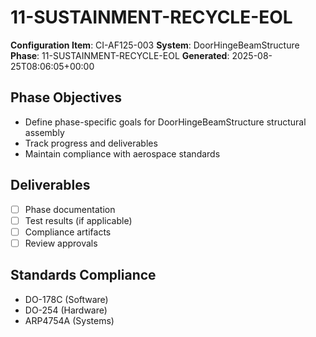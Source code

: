 # 11-SUSTAINMENT-RECYCLE-EOL

**Configuration Item**: CI-AF125-003
**System**: DoorHingeBeamStructure
**Phase**: 11-SUSTAINMENT-RECYCLE-EOL
**Generated**: 2025-08-25T08:06:05+00:00

## Phase Objectives
- Define phase-specific goals for DoorHingeBeamStructure structural assembly
- Track progress and deliverables
- Maintain compliance with aerospace standards

## Deliverables
- [ ] Phase documentation
- [ ] Test results (if applicable)
- [ ] Compliance artifacts
- [ ] Review approvals

## Standards Compliance
- DO-178C (Software)
- DO-254 (Hardware)
- ARP4754A (Systems)

